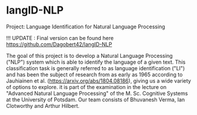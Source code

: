 # langID-NLP
Project: Language Identification for Natural Language Processing

!!! UPDATE : Final version can be found here https://github.com/Dagobert42/langID-NLP

The goal of this project is to develop a Natural Language Processing ("NLP") system which is able to identify the language of a given text. This classification task is generally referred to as language identification ("LI") and has been the subject of research from as early as 1965 according to Jauhiainen et al. (https://arxiv.org/abs/1804.08186), giving us a wide variety of options to explore. it is part of the examination in the lecture on "Advanced Natural Language Processing" of the M. Sc. Cognitive Systems at the University of Potsdam. Our team consists of Bhuvanesh Verma, Ian Clotworthy and Arthur Hilbert.
